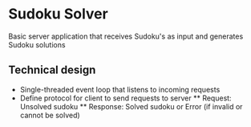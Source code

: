 # Sudoku Solver

Basic server application that receives Sudoku's as input and generates Sudoku solutions

## Technical design

* Single-threaded event loop that listens to incoming requests
* Define protocol for client to send requests to server
** Request: Unsolved sudoku
** Response: Solved sudoku or Error (if invalid or cannot be solved)



